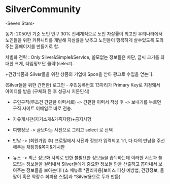 # SilverCommunity

-Seven Stars-

동기: 2050년 기준 노인 인구 30% 전세계적으로 노인 자살률이 최고인 우리나라에서 노인들을 위한 커뮤니티를 개발해
	자살률을 낮추고 노인들이 행복하게 살수있도록 도와주는 홈페이지를 만들기로 함.

차별화 전략 : Only Silver&Simple&Service, 쓸모없는 정보들은 차단, 글씨 크기를 최대한 크게, 타입핑보단 클릭!(select).

+건강식품과 Silver들을 위한 상품의 기업에 Spon을 받아 광고로 수입을 얻는다.

(Silver들을 위한 간편한) 로그인 - 주민등록번호 13자리가 Primary Key로 지정돼서 아이디를 받음 (구체화 된 후 성공시 지문인식) 

- 구인구직(무조건 간단한 이력서로) -> 간편한 이력서 작성 후 -> 보내기를 누르면 구직 사이트 이메일로 바로 전송.

- 자유게시판(자기소개&가족자랑)+공지사항

- 여행정보 -> 글보다는 사진으로 그리고 select 로 선택

- 만남 -> (회원가입 후) 프로필에서 사진과 정보가 입력되고 1:1, 다:다의 만남을 주선해주는 채팅창&쪽지&게시판 

- 뉴스 -> 최근 정보화 사회로 인한 불필요한 정보들을 습득하는데 이러한 시간과 쓸모없는 정보들을 걸러내서 Silver들에게 중요한
	정보들 만을 산출하고 뽑아내서 보여주는 정보들을 보아논다! (소 메뉴로 *관리자용[보이스 피싱 예방법, 건강정보, 
	돌팔이 혹은 약장수 회피용 스킬]과 *Silver용으로 두개 만듬)
